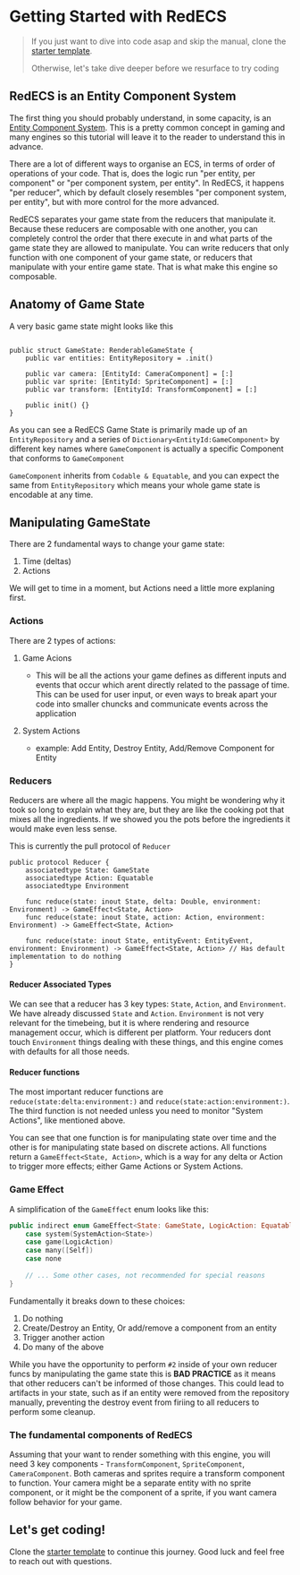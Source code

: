 # Getting Started with RedECS

> If you just want to dive into code asap and skip the manual, clone the [starter template](https://github.com/RedECSEngine/starter-template). 
> 
> Otherwise, let's take dive deeper before we resurface to try coding


## RedECS is an Entity Component System
The first thing you should probably understand, in some capacity, is an [Entity Component System](https://en.wikipedia.org/wiki/Entity_component_system). This is a pretty common concept in gaming and many engines so this tutorial will leave it to the reader to understand this in advance.

There are a lot of different ways to organise an ECS, in terms of order of operations of your code. That is, does the logic run "per entity, per component" or "per component system, per entity". In RedECS, it happens "per reducer", which by default closely resembles "per component system, per entity", but with more control for the more advanced.

RedECS separates your game state from the reducers that manipulate it. Because these reducers are composable with one another, you can completely control the order that there execute in and what parts of the game state they are allowed to manipulate. You can write reducers that only function with one component of your game state, or reducers that manipulate with your entire game state. That is what make this engine so composable.

## Anatomy of Game State

A very basic game state might looks like this

```

public struct GameState: RenderableGameState {
    public var entities: EntityRepository = .init()
    
    public var camera: [EntityId: CameraComponent] = [:]
    public var sprite: [EntityId: SpriteComponent] = [:]
    public var transform: [EntityId: TransformComponent] = [:]

    public init() {}
}

```

As you can see a RedECS Game State is primarily made up of an `EntityRepository` and a series of `Dictionary<EntityId:GameComponent>` by different key names where `GameComponent` is actually a specific Component that conforms to `GameComponent`

`GameComponent` inherits from `Codable & Equatable`, and you can expect the same from `EntityRepository` which means your whole game state is encodable at any time.

## Manipulating GameState

There are 2 fundamental ways to change your game state:

1. Time (deltas)
2. Actions

We will get to time in a moment, but Actions need a little more explaning first.

### Actions
There are 2 types of actions:

1. Game Acions
	- This will be all the actions your game defines as different inputs and events that occur which arent directly related to the passage of time. This can be used for user input, or even ways to break apart your code into smaller chuncks and communicate events across the application

2. System Actions
	- example: Add Entity, Destroy Entity, Add/Remove Component for Entity

### Reducers

Reducers are where all the magic happens. You might be wondering why it took so long to explain what they are, but they are like the cooking pot that mixes all the ingredients. If we showed you the pots before the ingredients it would make even less sense.

This is currently the pull protocol of `Reducer`

```
public protocol Reducer {
    associatedtype State: GameState
    associatedtype Action: Equatable
    associatedtype Environment

    func reduce(state: inout State, delta: Double, environment: Environment) -> GameEffect<State, Action>
    func reduce(state: inout State, action: Action, environment: Environment) -> GameEffect<State, Action>
    
    func reduce(state: inout State, entityEvent: EntityEvent, environment: Environment) -> GameEffect<State, Action> // Has default implementation to do nothing
}
```

#### Reducer Associated Types
We can see that a reducer has 3 key types: `State`, `Action`, and `Environment`. We have already discussed `State` and `Action`. `Environment` is not very relevant for the timebeing, but it is where rendering and resource management occur, which is different per platform. Your reducers dont touch `Environment` things dealing with these things, and this engine comes with defaults for all those needs.

#### Reducer functions

The most important reducer functions are `reduce(state:delta:environment:)` and `reduce(state:action:environment:)`. The third function is not needed unless you need to monitor "System Actions", like mentioned above.

You can see that one function is for manipulating state over time and the other is for manipulating state based on discrete actions. All functions return a `GameEffect<State, Action>`, which is a way for any delta or Action to trigger more effects; either Game Actions or System Actions.

### Game Effect

A simplification of the `GameEffect` enum looks like this:

```swift
public indirect enum GameEffect<State: GameState, LogicAction: Equatable> {
    case system(SystemAction<State>)
    case game(LogicAction)
    case many([Self])
    case none
    
    // ... Some other cases, not recommended for special reasons
}
```

Fundamentally it breaks down to these choices:

1. Do nothing
2. Create/Destroy an Entity, Or add/remove a component from an entity
3. Trigger another action
4. Do many of the above

While you have the opportunity to perform `#2` inside of your own reducer funcs by manipulating the game state this is **BAD PRACTICE** as it means that other reducers can't be informed of those changes. This could lead to artifacts in your state, such as if an entity were removed from the repository manually, preventing the destroy event from firiing to all reducers to perform some cleanup.

### The fundamental components of RedECS
Assuming that your want to render something with this engine, you will need 3 key components - `TransformComponent`, `SpriteComponent`, `CameraComponent`. Both cameras and sprites require a transform component to function. Your camera might be a separate entity with no sprite component, or it might be the component of a sprite, if you want camera follow behavior for your game.


## Let's get coding!
Clone the [starter template](https://github.com/RedECSEngine/starter-template) to continue this journey. Good luck and feel free to reach out with questions.

